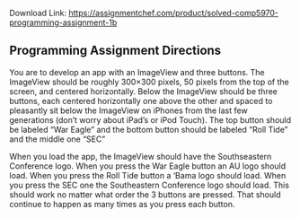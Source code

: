 Download Link: https://assignmentchef.com/product/solved-comp5970-programming-assignment-1b
<br>
<h2><a id="user-content-programming-assignment-directions" class="anchor" href="https://github.com/EthanRao/COMP-5970/tree/master/Assignment%201b#programming-assignment-directions" aria-hidden="true"></a>Programming Assignment Directions</h2>

You are to develop an app with an ImageView and three buttons. The ImageView should be roughly 300×300 pixels, 50 pixels from the top of the screen, and centered horizontally. Below the ImageView should be three buttons, each centered horizontally one above the other and spaced to pleasantly sit below the ImageView on iPhones from the last few generations (don’t worry about iPad’s or iPod Touch). The top button should be labeled “War Eagle” and the bottom button should be labeled “Roll Tide” and the middle one “SEC”

When you load the app, the ImageView should have the Southseastern Conference logo. When you press the War Eagle button an AU logo should load. When you press the Roll Tide button a ‘Bama logo should load. When you press the SEC one the Southeastern Conference logo should load. This should work no matter what order the 3 buttons are pressed. That should continue to happen as many times as you press each button.